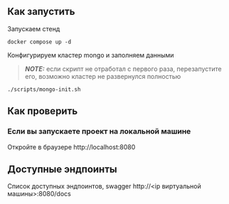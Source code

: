 ## Как запустить

Запускаем стенд

```shell
docker compose up -d
```

Конфигурируем кластер mongo и заполняем данными
> **_NOTE:_** если скрипт не отработал с первого раза, перезапустите его, 
> возможно кластер не развернулся полностью

```shell
./scripts/mongo-init.sh
```

## Как проверить

### Если вы запускаете проект на локальной машине

Откройте в браузере http://localhost:8080

## Доступные эндпоинты

Список доступных эндпоинтов, swagger http://<ip виртуальной машины>:8080/docs